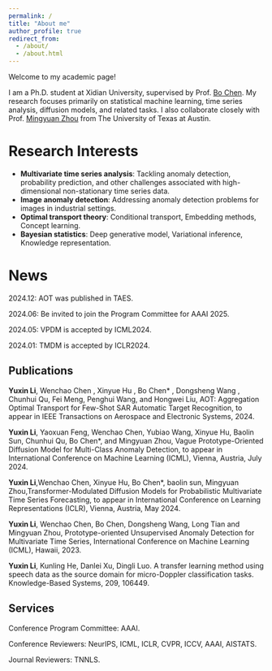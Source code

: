 ```yaml
---
permalink: /
title: "About me"
author_profile: true
redirect_from: 
  - /about/
  - /about.html
---
```

Welcome to my academic page!

I am a Ph.D. student at Xidian University, supervised by Prof. [Bo Chen](https://web.xidian.edu.cn/bchen/). My research focuses primarily on statistical machine learning, time series analysis, diffusion models, and related tasks. I also collaborate closely with Prof. [Mingyuan Zhou](https://mingyuanzhou.github.io) from The University of Texas at Austin.

Research Interests
======
* **Multivariate time series analysis**:  Tackling anomaly detection, probability prediction, and other challenges associated with high-dimensional non-stationary time series data.
* **Image anomaly detection**: Addressing anomaly detection problems for images in industrial settings.
* **Optimal transport theory**: Conditional transport, Embedding methods, Concept learning.
* **Bayesian statistics**: Deep generative model, Variational inference, Knowledge representation.

News
======
2024.12: AOT was published in TAES.

2024.06: Be invited to join the Program Committee for AAAI 2025.

2024.05: VPDM is accepted by ICML2024.

2024.01: TMDM is accepted by ICLR2024.

Publications
------
**Yuxin Li**, Wenchao Chen , Xinyue Hu , Bo Chen* , Dongsheng Wang , Chunhui Qu, Fei Meng, Penghui Wang, and Hongwei Liu, AOT: Aggregation Optimal Transport for Few-Shot SAR Automatic Target Recognition, to appear in IEEE Transactions on Aerospace and Electronic Systems, 2024. 

**Yuxin Li**, Yaoxuan Feng, Wenchao Chen, Yubiao Wang, Xinyue Hu, Baolin Sun, Chunhui Qu, Bo Chen*, and Mingyuan Zhou, Vague Prototype-Oriented Diffusion Model for Multi-Class Anomaly Detection, to appear in International Conference on Machine Learning (ICML), Vienna, Austria, July 2024.

**Yuxin Li**,Wenchao Chen, Xinyue Hu, Bo Chen*, baolin sun, Mingyuan Zhou,Transformer-Modulated Diffusion Models for Probabilistic Multivariate Time Series Forecasting, to appear in International Conference on Learning Representations (ICLR), Vienna, Austria, May 2024.

**Yuxin Li**, Wenchao Chen, Bo Chen, Dongsheng Wang, Long Tian and Mingyuan Zhou, Prototype-oriented Unsupervised Anomaly Detection for Multivariate Time Series, International Conference on Machine Learning (ICML), Hawaii, 2023.

**Yuxin Li**, Kunling He, Danlei Xu, Dingli Luo. A transfer learning method using speech data as the source domain for micro-Doppler classification tasks. Knowledge-Based Systems, 209, 106449.


Services
------
Conference Program Committee:
AAAI.

Conference Reviewers:
NeurIPS, ICML, ICLR, CVPR, ICCV, AAAI, AISTATS.

Journal Reviewers:
TNNLS.

